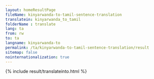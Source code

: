 ```yaml
---
layout: homeResultPage
fileName: kinyarwanda-to-tamil-sentence-translation
translatein: kinyarwanda_to_tamil
folderName : translate
lang: ta
from: rw
to: ta
langname: kinyarwanda-to
permalink: /ta/kinyarwanda-to-tamil-sentence-translation/result
sitemap: false
nointernationalization: true
---
```

{% include result/translateinto.html %}

<script src="/js/result/translation.js" data-foldername="{{page.folderName}}" data-lang="{{page.lang}}"></script>

